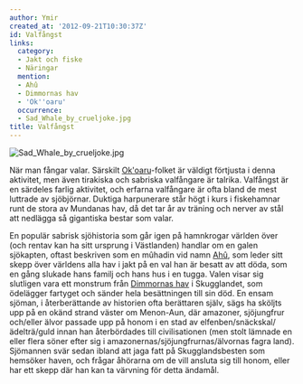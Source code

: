 ```yaml
---
author: Ymir
created_at: '2012-09-21T10:30:37Z'
id: Valfångst
links:
  category:
  - Jakt och fiske
  - Näringar
  mention:
  - Ahû
  - Dimmornas hav
  - 'Ok''oaru'
  occurrence:
  - Sad_Whale_by_crueljoke.jpg
title: Valfångst
---
```


![][1]

När man fångar valar. Särskilt [Ok'oaru]-folket är väldigt förtjusta i denna aktivitet, men även
tirakiska och sabriska valfångare är talrika. Valfångst är en särdeles farlig aktivitet, och erfarna
valfångare är ofta bland de mest luttrade av sjöbjörnar. Duktiga harpunerare står högt i kurs i
fiskehamnar runt de stora av Mundanas hav, då det tar år av träning och nerver av stål att nedlägga
så gigantiska bestar som valar.

En populär sabrisk sjöhistoria som går igen på hamnkrogar världen över (och rentav kan ha sitt
ursprung i Västlanden) handlar om en galen sjökapten, oftast beskriven som en mûhadin vid namn
[Ahû], som leder sitt skepp över världens alla hav i jakt på en val han är besatt av att döda, som
en gång slukade hans familj och hans hus i en tugga. Valen visar sig slutligen vara ett monstrum
från [Dimmornas hav] i Skugglandet, som ödelägger fartyget och sänder hela besättningen till sin
död. En ensam sjöman, i återberättande av historien ofta berättaren själv, sägs ha sköljts upp på en
okänd strand väster om Menon-Aun, där amazoner, sjöjungfrur och/eller älvor passade upp på honom i
en stad av elfenben/snäckskal/ädelträ/guld innan han återbördades till civilisationen (men stolt
lämnade en eller flera söner efter sig i amazonernas/sjöjungfrurnas/älvornas fagra land). Sjömannen
svär sedan ibland att jaga fatt på Skugglandsbesten som hemsöker haven, och frågar åhörarna om de
vill ansluta sig till honom, eller har ett skepp där han kan ta värvning för detta ändamål.

  [1]: Sad_Whale_by_crueljoke.jpg "Sad_Whale_by_crueljoke.jpg"
  [Ok'oaru]: Okoaru
  [Ahû]: Ahû
  [Dimmornas hav]: Dimmornas_hav